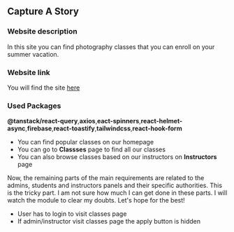 ## Capture A Story

### Website description
In this site you can find photography classes that you can enroll on your summer vacation. 

### Website link
You will find the site [here](https://capture-a-story.web.app/)


### Used Packages
**@tanstack/react-query**,**axios**,**eact-spinners**,**react-helmet-async**,**firebase**,**react-toastify**,**tailwindcss**,**react-hook-form**

* You can find popular classes on our homepage
* You can go to **Classses** page to find all our classes
* You can also browse classes based on our instructors on **Instructors** page

Now, the remaining parts of the main requirements are related to the admins, students and instructors panels and their specific authorities. This is the tricky part. I am not sure how much I can get done in these parts. I will watch the module to clear my doubts. Let's hope for the best!

* User has to login to visit classes page
* If admin/instructor visit classes page the apply button is hidden